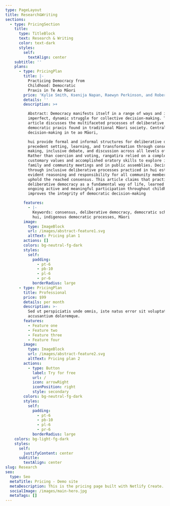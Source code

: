 ```yaml
---
type: PageLayout
title: Research&Writing
sections:
  - type: PricingSection
    title:
      type: TitleBlock
      text: Research & Writing
      color: text-dark
      styles:
        self:
          textAlign: center
    subtitle: ''
    plans:
      - type: PricingPlan
        title: |-
          Practicing Democracy from
          Childhood: Democratic
          Praxis in Te Ao Māori
        price: 'Kylie Smith, Ksenija Napan, Raewyn Perkinson, and Roberta Hunter'
        details: ''
        description: >+

          Abstract: Democracy manifests itself in a range of ways and is an
          imperfect, dynamic struggle for collective decision-making. This
          article discusses the multifaceted processes of deliberative
          democratic praxis found in traditional Māori society. Central to
          decision-making in te ao Māori,

          hui provide formal and informal structures for deliberative democracy,
          precedent setting, learning, and transformation through consensus
          making, inclusive debate, and discussion across all levels of society.
          Rather than coercion and voting, rangatira relied on a complex mix of
          customary values and accomplished oratory skills to explore issues in
          family and community meetings and in public assemblies. Decisions made
          through inclusive deliberative processes practiced in hui established
          evident reasoning and responsibility for all community members to
          uphold the reached consensus. This article claims that practicing
          deliberative democracy as a fundamental way of life, learned through
          ongoing active and meaningful participation throughout childhood,
          improves the integrity of democratic decision-making

        features:
          - |-
            Keywords: consensus, deliberative democracy, democratic schooling,
            hui, indigenous democratic processes, Māori
        image:
          type: ImageBlock
          url: /images/abstract-feature1.svg
          altText: Pricing plan 1
        actions: []
        colors: bg-neutral-fg-dark
        styles:
          self:
            padding:
              - pt-6
              - pb-10
              - pl-6
              - pr-6
            borderRadius: large
      - type: PricingPlan
        title: Professional
        price: $99
        details: per month
        description: >-
          Sed ut perspiciatis unde omnis, iste natus error sit voluptatem
          accusantium doloremque.
        features:
          - Feature one
          - Feature two
          - Feature three
          - Feature four
        image:
          type: ImageBlock
          url: /images/abstract-feature2.svg
          altText: Pricing plan 2
        actions:
          - type: Button
            label: Try for free
            url: /
            icon: arrowRight
            iconPosition: right
            style: secondary
        colors: bg-neutral-fg-dark
        styles:
          self:
            padding:
              - pt-6
              - pb-10
              - pl-6
              - pr-6
            borderRadius: large
    colors: bg-light-fg-dark
    styles:
      self:
        justifyContent: center
      subtitle:
        textAlign: center
slug: Research
seo:
  type: Seo
  metaTitle: Pricing - Demo site
  metaDescription: This is the pricing page built with Netlify Create.
  socialImage: /images/main-hero.jpg
  metaTags: []
---
```

